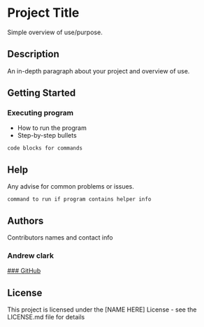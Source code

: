 # Project Title

Simple overview of use/purpose.

## Description

An in-depth paragraph about your project and overview of use.

## Getting Started



### Executing program

* How to run the program
* Step-by-step bullets
```
code blocks for commands
```

## Help

Any advise for common problems or issues.
```
command to run if program contains helper info
```

## Authors

Contributors names and contact info

### Andrew clark
<a href="https://andy316c.github.io/SEO-refactoring/">### GitHub</a>



## License

This project is licensed under the [NAME HERE] License - see the LICENSE.md file for details

